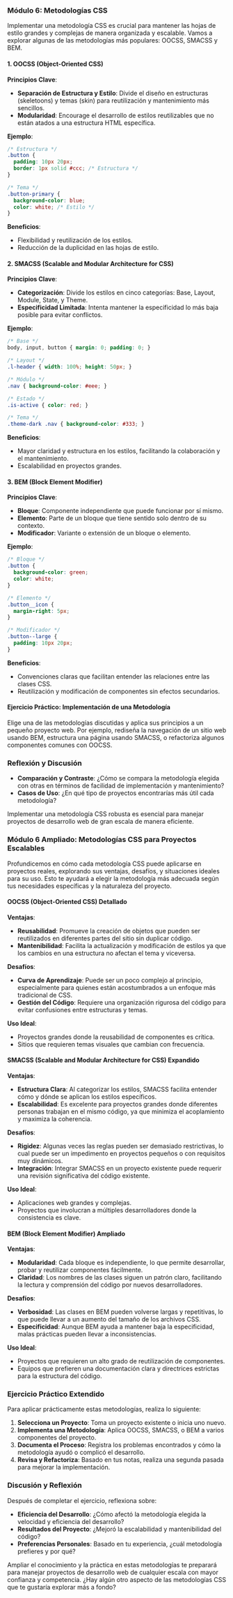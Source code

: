 ### Módulo 6: Metodologías CSS

Implementar una metodología CSS es crucial para mantener las hojas de estilo grandes y complejas de manera organizada y escalable. Vamos a explorar algunas de las metodologías más populares: OOCSS, SMACSS y BEM.

#### 1. OOCSS (Object-Oriented CSS)
**Principios Clave**:
- **Separación de Estructura y Estilo**: Divide el diseño en estructuras (skeletoons) y temas (skin) para reutilización y mantenimiento más sencillos.
- **Modularidad**: Encourage el desarrollo de estilos reutilizables que no están atados a una estructura HTML específica.

**Ejemplo**:
```css
/* Estructura */
.button {
  padding: 10px 20px;
  border: 1px solid #ccc; /* Estructura */
}

/* Tema */
.button-primary {
  background-color: blue;
  color: white; /* Estilo */
}
```

**Beneficios**:
- Flexibilidad y reutilización de los estilos.
- Reducción de la duplicidad en las hojas de estilo.

#### 2. SMACSS (Scalable and Modular Architecture for CSS)
**Principios Clave**:
- **Categorización**: Divide los estilos en cinco categorías: Base, Layout, Module, State, y Theme.
- **Especificidad Limitada**: Intenta mantener la especificidad lo más baja posible para evitar conflictos.

**Ejemplo**:
```css
/* Base */
body, input, button { margin: 0; padding: 0; }

/* Layout */
.l-header { width: 100%; height: 50px; }

/* Módulo */
.nav { background-color: #eee; }

/* Estado */
.is-active { color: red; }

/* Tema */
.theme-dark .nav { background-color: #333; }
```

**Beneficios**:
- Mayor claridad y estructura en los estilos, facilitando la colaboración y el mantenimiento.
- Escalabilidad en proyectos grandes.

#### 3. BEM (Block Element Modifier)
**Principios Clave**:
- **Bloque**: Componente independiente que puede funcionar por sí mismo.
- **Elemento**: Parte de un bloque que tiene sentido solo dentro de su contexto.
- **Modificador**: Variante o extensión de un bloque o elemento.

**Ejemplo**:
```css
/* Bloque */
.button { 
  background-color: green; 
  color: white; 
}

/* Elemento */
.button__icon { 
  margin-right: 5px; 
}

/* Modificador */
.button--large { 
  padding: 10px 20px; 
}
```

**Beneficios**:
- Convenciones claras que facilitan entender las relaciones entre las clases CSS.
- Reutilización y modificación de componentes sin efectos secundarios.

#### Ejercicio Práctico: Implementación de una Metodología
Elige una de las metodologías discutidas y aplica sus principios a un pequeño proyecto web. Por ejemplo, rediseña la navegación de un sitio web usando BEM, estructura una página usando SMACSS, o refactoriza algunos componentes comunes con OOCSS.

### Reflexión y Discusión
- **Comparación y Contraste**: ¿Cómo se compara la metodología elegida con otras en términos de facilidad de implementación y mantenimiento?
- **Casos de Uso**: ¿En qué tipo de proyectos encontrarías más útil cada metodología?

Implementar una metodología CSS robusta es esencial para manejar proyectos de desarrollo web de gran escala de manera eficiente.

### Módulo 6 Ampliado: Metodologías CSS para Proyectos Escalables

Profundicemos en cómo cada metodología CSS puede aplicarse en proyectos reales, explorando sus ventajas, desafíos, y situaciones ideales para su uso. Esto te ayudará a elegir la metodología más adecuada según tus necesidades específicas y la naturaleza del proyecto.

#### OOCSS (Object-Oriented CSS) Detallado

**Ventajas**:
- **Reusabilidad**: Promueve la creación de objetos que pueden ser reutilizados en diferentes partes del sitio sin duplicar código.
- **Mantenibilidad**: Facilita la actualización y modificación de estilos ya que los cambios en una estructura no afectan el tema y viceversa.

**Desafíos**:
- **Curva de Aprendizaje**: Puede ser un poco complejo al principio, especialmente para quienes están acostumbrados a un enfoque más tradicional de CSS.
- **Gestión del Código**: Requiere una organización rigurosa del código para evitar confusiones entre estructuras y temas.

**Uso Ideal**:
- Proyectos grandes donde la reusabilidad de componentes es crítica.
- Sitios que requieren temas visuales que cambian con frecuencia.

#### SMACSS (Scalable and Modular Architecture for CSS) Expandido

**Ventajas**:
- **Estructura Clara**: Al categorizar los estilos, SMACSS facilita entender cómo y dónde se aplican los estilos específicos.
- **Escalabilidad**: Es excelente para proyectos grandes donde diferentes personas trabajan en el mismo código, ya que minimiza el acoplamiento y maximiza la coherencia.

**Desafíos**:
- **Rigidez**: Algunas veces las reglas pueden ser demasiado restrictivas, lo cual puede ser un impedimento en proyectos pequeños o con requisitos muy dinámicos.
- **Integración**: Integrar SMACSS en un proyecto existente puede requerir una revisión significativa del código existente.

**Uso Ideal**:
- Aplicaciones web grandes y complejas.
- Proyectos que involucran a múltiples desarrolladores donde la consistencia es clave.

#### BEM (Block Element Modifier) Ampliado

**Ventajas**:
- **Modularidad**: Cada bloque es independiente, lo que permite desarrollar, probar y reutilizar componentes fácilmente.
- **Claridad**: Los nombres de las clases siguen un patrón claro, facilitando la lectura y comprensión del código por nuevos desarrolladores.

**Desafíos**:
- **Verbosidad**: Las clases en BEM pueden volverse largas y repetitivas, lo que puede llevar a un aumento del tamaño de los archivos CSS.
- **Especificidad**: Aunque BEM ayuda a mantener baja la especificidad, malas prácticas pueden llevar a inconsistencias.

**Uso Ideal**:
- Proyectos que requieren un alto grado de reutilización de componentes.
- Equipos que prefieren una documentación clara y directrices estrictas para la estructura del código.

### Ejercicio Práctico Extendido

Para aplicar prácticamente estas metodologías, realiza lo siguiente:
1. **Selecciona un Proyecto**: Toma un proyecto existente o inicia uno nuevo.
2. **Implementa una Metodología**: Aplica OOCSS, SMACSS, o BEM a varios componentes del proyecto.
3. **Documenta el Proceso**: Registra los problemas encontrados y cómo la metodología ayudó o complicó el desarrollo.
4. **Revisa y Refactoriza**: Basado en tus notas, realiza una segunda pasada para mejorar la implementación.

### Discusión y Reflexión

Después de completar el ejercicio, reflexiona sobre:
- **Eficiencia del Desarrollo**: ¿Cómo afectó la metodología elegida la velocidad y eficiencia del desarrollo?
- **Resultados del Proyecto**: ¿Mejoró la escalabilidad y mantenibilidad del código?
- **Preferencias Personales**: Basado en tu experiencia, ¿cuál metodología prefieres y por qué?

Ampliar el conocimiento y la práctica en estas metodologías te preparará para manejar proyectos de desarrollo web de cualquier escala con mayor confianza y competencia. ¿Hay algún otro aspecto de las metodologías CSS que te gustaría explorar más a fondo?